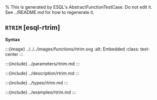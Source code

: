 % This is generated by ESQL's AbstractFunctionTestCase. Do not edit it. See ../README.md for how to regenerate it.

## `RTRIM` [esql-rtrim]

**Syntax**

:::{image} ../../../images/functions/rtrim.svg
:alt: Embedded
:class: text-center
:::


:::{include} ../parameters/rtrim.md
:::

:::{include} ../description/rtrim.md
:::

:::{include} ../types/rtrim.md
:::

:::{include} ../examples/rtrim.md
:::
